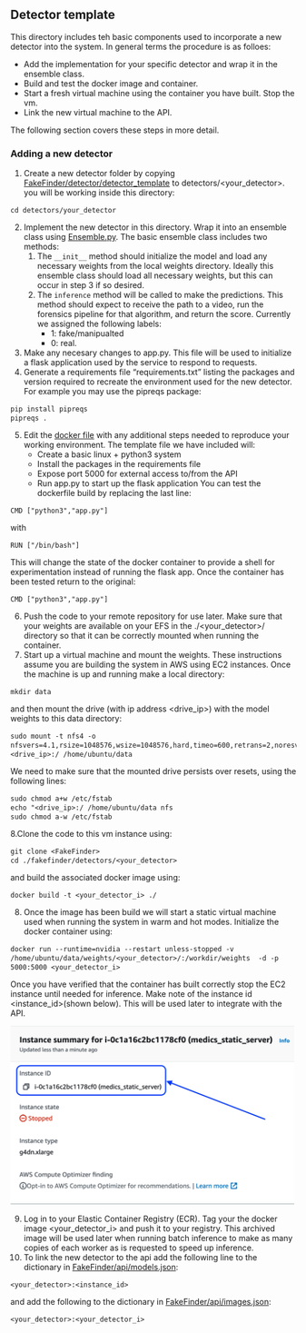 ## Detector template
This directory includes teh basic components used to incorporate a new detector into the system.  In general terms the procedure is as folloes:
- Add the implementation for your specific detector and wrap it in the ensemble class.
- Build and test the docker image and container.
- Start a fresh virtual machine using the container you have built.  Stop the vm.
- Link the new virtual machine to the API.

The following section covers these steps in more detail.
### Adding a new detector

1. Create a new detector folder by copying [FakeFinder/detector/detector_template](https://github.com/IQTLabs/FakeFinder/tree/template/detectors/detector_template) to detectors/<your_detector>. you will be working inside this directory:
```
cd detectors/your_detector
```
2. Implement the new detector in this directory.  Wrap it into an ensemble class using [Ensemble.py](https://github.com/IQTLabs/FakeFinder/blob/template/detectors/detector_template/ensemble.py).  The basic ensemble class includes two methods:
    1. The ```__init__``` method should initialize the model and load any necessary weights from the local weights directory.  Ideally this ensemble class should load all necessary weights, but this can occur in step 3 if so desired.
    2. The ```inference``` method will be called to make the predictions.  This method should expect to receive the path to a video, run the forensics pipeline for that algorithm, and return the score.  Currently we assigned the following labels:
        - 1: fake/manipualted 
        - 0: real.
3. Make any necesary changes to app.py.  This file will be used to initialize a flask application used by the service to respond to requests.
4. Generate a requirements file “requirements.txt” listing the packages and version required to recreate the environment used for the new detector.  For example you may use the pipreqs package: 
```
pip install pipreqs
pipreqs . 
```
5. Edit the [docker file](https://github.com/IQTLabs/FakeFinder/blob/template/detectors/detector_template/Dockerfile) with any additional steps needed to reproduce your working environment.  The template file we have included will:
    - Create a basic linux + python3 system
    - Install the packages in the requirements file
    - Expose port 5000 for external access to/from the API
    - Run app.py to start up the flask application
You can test the dockerfile build by replacing the last line:
```
CMD ["python3","app.py"]
```
with 
```
RUN ["/bin/bash"]
```
This will change the state of the docker container to provide a shell for experimentation instead of running the flask app.  Once the container has been tested return to the original:
```
CMD ["python3","app.py"]
```
6. Push the code to your remote repository for use later.  Make sure that your weights are available on your EFS in the ./<your_detector>/ directory so that it can be correctly mounted when running the container. 
7. Start up a virtual machine and mount the weights.  These instructions assume you are building the system in AWS using EC2 instances.  Once the machine is up and running make a local directory:
```
mkdir data
```
and then mount the drive (with ip address <drive_ip>) with the model weights to this data directory:
```
sudo mount -t nfs4 -o nfsvers=4.1,rsize=1048576,wsize=1048576,hard,timeo=600,retrans=2,noresvport <drive_ip>:/ /home/ubuntu/data
```
We need to make sure that the mounted drive persists over resets, using the following lines:
```
sudo chmod a+w /etc/fstab
echo "<drive_ip>:/ /home/ubuntu/data nfs
sudo chmod a-w /etc/fstab
```
8.Clone the code to this vm instance using:
```
git clone <FakeFinder>
cd ./fakefinder/detectors/<your_detector>
```
and build the associated docker image using:
```
docker build -t <your_detector_i> ./
```
8. Once the image has been build we will start a static virtual machine used when running the system in warm and hot modes. Initialize the docker container using:
```
docker run --runtime=nvidia --restart unless-stopped -v /home/ubuntu/data/weights/<your_detector>/:/workdir/weights  -d -p 5000:5000 <your_detector_i>
```
Once you have verified that the container has built correctly stop the EC2 instance until needed for inference.  Make note of the instance id <instance_id>(shown below).  This will be used later to integrate with the API.

<img src="./imgs/instance_id.png" alt="drawing" width="500"/>

9. Log in to your Elastic Container Registry (ECR).  Tag your the docker image <your_detector_i> and push it to your registry.  This archived image will be used later when running batch inference to make as many copies of each worker as is requested to speed up inference.
10. To link the new detector to the api add the following line to the dictionary in [FakeFinder/api/models.json](https://github.com/IQTLabs/FakeFinder/blob/main/api/models.json):
```
<your_detector>:<instance_id>
```
and add the following to the dictionary in [FakeFinder/api/images.json](FakeFinder/api/images.json):
```
<your_detector>:<your_detector_i>
```
